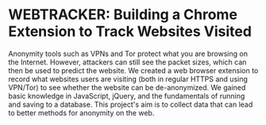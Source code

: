 # WEBTRACKER: Building a Chrome Extension to Track Websites Visited
Anonymity tools such as VPNs and Tor protect what you are browsing on the Internet. However, attackers can still see the packet sizes, which can then be used to predict the website. We created a web browser extension to record what websites users are visiting (both in regular HTTPS and using VPN/Tor) to see whether the website can be de-anonymized. We gained basic knowledge in JavaScript, jQuery, and the fundamentals of running and saving to a database. This project's aim is to collect data that can lead to better methods for anonymity on the web.
